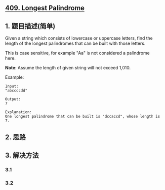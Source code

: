## [409. Longest Palindrome](https://leetcode-cn.com/problems/longest-palindrome/)

## 1. 题目描述(简单)

Given a string which consists of lowercase or uppercase letters, find the length of the longest palindromes that can be built with those letters.

This is case sensitive, for example "Aa" is not considered a palindrome here.

**Note**:
Assume the length of given string will not exceed 1,010.

Example:
```
Input:
"abccccdd"

Output:
7

Explanation:
One longest palindrome that can be built is "dccaccd", whose length is 7.
```

## 2. 思路

## 3. 解决方法

### 3.1 


### 3.2

